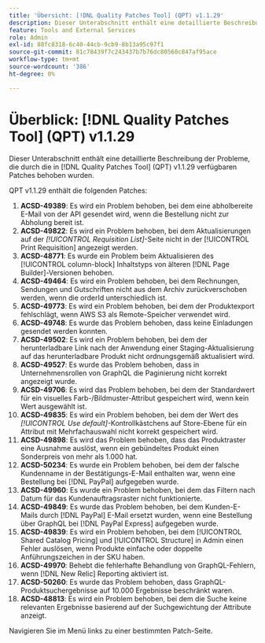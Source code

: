 ```yaml
---
title: 'Übersicht: [!DNL Quality Patches Tool] (QPT) v1.1.29'
description: Dieser Unterabschnitt enthält eine detaillierte Beschreibung der Probleme, die durch die in Version 1.1.29  [!DNL Quality Patches Tool]  Patches behoben wurden.
feature: Tools and External Services
role: Admin
exl-id: 88fc8318-6c40-44cb-9cb9-8b13a95c97f1
source-git-commit: 81c78439f7c243437b7b76dc80560c847af95ace
workflow-type: tm+mt
source-wordcount: '386'
ht-degree: 0%

---
```


# Überblick: [!DNL Quality Patches Tool] (QPT) v1.1.29

Dieser Unterabschnitt enthält eine detaillierte Beschreibung der Probleme, die durch die in [!DNL Quality Patches Tool] (QPT) v1.1.29 verfügbaren Patches behoben wurden.

QPT v1.1.29 enthält die folgenden Patches:

1. **ACSD-49389**: Es wird ein Problem behoben, bei dem eine abholbereite E-Mail von der API gesendet wird, wenn die Bestellung nicht zur Abholung bereit ist.
1. **ACSD-49822**: Es wird ein Problem behoben, bei dem Aktualisierungen auf der *[!UICONTROL Requisition List]*-Seite nicht in der [!UICONTROL Print Requisition] angezeigt werden.
1. **ACSD-48771**: Es wurde ein Problem beim Aktualisieren des [!UICONTROL column-block] Inhaltstyps von älteren [!DNL Page Builder]-Versionen behoben.
1. **ACSD-49464**: Es wird ein Problem behoben, bei dem Rechnungen, Sendungen und Gutschriften nicht aus dem Archiv zurückverschoben werden, wenn die orderId unterschiedlich ist.
1. **ACSD-49773**: Es wird ein Problem behoben, bei dem der Produktexport fehlschlägt, wenn AWS S3 als Remote-Speicher verwendet wird.
1. **ACSD-49748**: Es wurde das Problem behoben, dass keine Einladungen gesendet werden konnten.
1. **ACSD-49502**: Es wird ein Problem behoben, bei dem der herunterladbare Link nach der Anwendung einer Staging-Aktualisierung auf das herunterladbare Produkt nicht ordnungsgemäß aktualisiert wird.
1. **ACSD-49527**: Es wurde das Problem behoben, dass in Unternehmensrollen von GraphQL die Paginierung nicht korrekt angezeigt wurde.
1. **ACSD-49706**: Es wird das Problem behoben, bei dem der Standardwert für ein visuelles Farb-/Bildmuster-Attribut gespeichert wird, wenn kein Wert ausgewählt ist.
1. **ACSD-49835**: Es wird ein Problem behoben, bei dem der Wert des *[!UICONTROL Use default]*-Kontrollkästchens auf Store-Ebene für ein Attribut mit Mehrfachauswahl nicht korrekt gespeichert wird.
1. **ACSD-49898**: Es wird das Problem behoben, dass das Produktraster eine Ausnahme auslöst, wenn ein gebündeltes Produkt einen Sonderpreis von mehr als 1.000 hat.
1. **ACSD-50234**: Es wurde ein Problem behoben, bei dem der falsche Kundenname in der Bestätigungs-E-Mail enthalten war, wenn eine Bestellung bei [!DNL PayPal] aufgegeben wurde.
1. **ACSD-49960**: Es wurde ein Problem behoben, bei dem das Filtern nach Datum für das Kundenauftragsraster nicht funktionierte.
1. **ACSD-49849**: Es wurde das Problem behoben, bei dem Kunden-E-Mails durch [!DNL PayPal] E-Mail ersetzt wurden, wenn eine Bestellung über GraphQL bei [!DNL PayPal Express] aufgegeben wurde.
1. **ACSD-49839**: Es wird ein Problem behoben, bei dem [!UICONTROL Shared Catalog Pricing] und [!UICONTROL Structure] in Admin einen Fehler auslösen, wenn Produkte einfache oder doppelte Anführungszeichen in der SKU haben.
1. **ACSD-49970**: Behebt die fehlerhafte Behandlung von GraphQL-Fehlern, wenn [!DNL New Relic] Reporting aktiviert ist.
1. **ACSD-50260**: Es wurde das Problem behoben, dass GraphQL-Produktsuchergebnisse auf 10.000 Ergebnisse beschränkt waren.
1. **ACSD-48813**: Es wird ein Problem behoben, bei dem die Suche keine relevanten Ergebnisse basierend auf der Suchgewichtung der Attribute anzeigt.

Navigieren Sie im Menü links zu einer bestimmten Patch-Seite.
